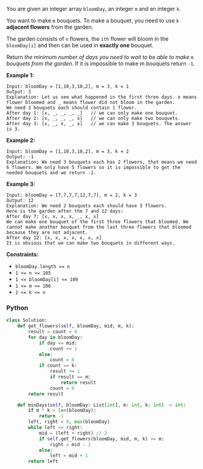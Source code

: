 You are given an integer array  `bloomDay`, an integer  `m`  and an integer  `k`.

You want to make  `m`  bouquets. To make a bouquet, you need to use  `k`  **adjacent flowers**  from the garden.

The garden consists of  `n`  flowers, the  `ith`  flower will bloom in the  `bloomDay[i]`  and then can be used in  **exactly one**  bouquet.

Return  _the minimum number of days you need to wait to be able to make_ `m` _bouquets from the garden_. If it is impossible to make m bouquets return  `-1`.

**Example 1:**
```
Input: bloomDay = [1,10,3,10,2], m = 3, k = 1
Output: 3
Explanation: Let us see what happened in the first three days. x means flower bloomed and _ means flower did not bloom in the garden.
We need 3 bouquets each should contain 1 flower.
After day 1: [x, _, _, _, _]   // we can only make one bouquet.
After day 2: [x, _, _, _, x]   // we can only make two bouquets.
After day 3: [x, _, x, _, x]   // we can make 3 bouquets. The answer is 3.
```

**Example 2:**
```
Input: bloomDay = [1,10,3,10,2], m = 3, k = 2
Output: -1
Explanation: We need 3 bouquets each has 2 flowers, that means we need 6 flowers. We only have 5 flowers so it is impossible to get the needed bouquets and we return -1.
```

**Example 3:**
```
Input: bloomDay = [7,7,7,7,12,7,7], m = 2, k = 3
Output: 12
Explanation: We need 2 bouquets each should have 3 flowers.
Here is the garden after the 7 and 12 days:
After day 7: [x, x, x, x, _, x, x]
We can make one bouquet of the first three flowers that bloomed. We cannot make another bouquet from the last three flowers that bloomed because they are not adjacent.
After day 12: [x, x, x, x, x, x, x]
It is obvious that we can make two bouquets in different ways.
```

**Constraints:**

-   `bloomDay.length == n`
-   `1 <= n <= 105`
-   `1 <= bloomDay[i] <= 109`
-   `1 <= m <= 106`
-   `1 <= k <= n`


### Python

```python
class Solution:
    def get_flowers(self, bloomDay, mid, m, k):
        result = count = 0
        for day in bloomDay:
            if day <= mid:
                count += 1
            else:
                count = 0
            if count == k:
                result += 1
                if result == m:
                    return result
                count = 0
        return result

    def minDays(self, bloomDay: List[int], m: int, k: int) -> int:
        if m * k > len(bloomDay):
            return -1
        left, right = 0, max(bloomDay)
        while left <= right:
            mid = (left + right) // 2
            if self.get_flowers(bloomDay, mid, m, k) >= m:
                right = mid - 1
            else:
                left = mid + 1
        return left
```